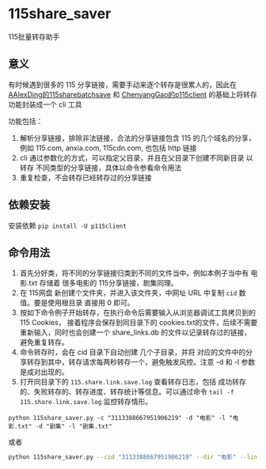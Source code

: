 # 115share_saver

115批量转存助手

## 意义

有时候遇到很多的 115 分享链接，需要手动来逐个转存是很累人的，因此在 [AAlexDing的115sharebatchsave](https://github.com/AAlexDing/115sharebatchsave) 和 [ChenyangGao的p115client](https://github.com/ChenyangGao/p115client) 的基础上将转存功能封装成一个 cli 工具

功能包括：
1. 解析分享链接，排除非法链接，合法的分享链接包含 115 的几个域名的分享，例如 115.com, anxia.com, 115cdn.com, 也包括 http 链接
2. cli 通过参数化的方式，可以指定父目录，并且在父目录下创建不同新目录 以转存 不同类型的分享链接，具体以命令参看命令用法
3. 重复检查，不会转存已经转存过的分享链接

## 依赖安装

安装依赖 `pip install -U p115client`


## 命令用法

1. 首先分好类，将不同的分享链接归类到不同的文件当中。例如本例子当中有 电影.txt 存储着 很多电影的 115分享链接，剧集同理。
2. 在 115网盘 新创建个文件夹，并进入该文件夹，中网址 URL 中复制 `cid` 数值。要是使用根目录 直接用 0 即可。
3. 按如下命令例子开始转存，在执行命令后需要输入从浏览器调试工具拷贝到的 115 Cookies， 接着程序会保存到同目录下的 cookies.txt的文件，后续不需要重新输入，同时也会创建一个 share_links.db 的文件以记录转存过的链接，避免重复转存。
4. 命令转存时，会在  cid 目录下自动创建 几个子目录，并将 对应的文件中的分享转存到其中，转存请求每两秒转存一个，避免触发风控。注意 -d 和 -l 参数是成对出现的。
5. 打开同目录下的 `115.share.link.save.log` 查看转存日志，包括 成功转存的、失败转存的、转存进度、转存统计等信息。可以通过命令 `tail -f 115.share.link.save.log` 监控转存情形。

```shell
python 115share_saver.py -c "3113388667951906219" -d "电影" -l "电影.txt" -d "剧集" -l "剧集.txt"
```

或者 

```bash
python 115share_saver.py --cid "3113388667951906219" --dir "电影" --links_path "电影.txt" --dir "剧集" --links_path "剧集.txt"
```


